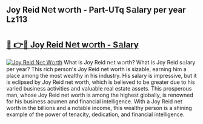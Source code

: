 ## Joy Reid N𝚎t w𝚘rth - Part-UTq S𝚊lary per year Lz113

# <h2><a href="http://gc2wa9.nevu.top/?p=Joy+Reid">🔗 👉🔴 Joy Reid N𝚎t w𝚘rth - S𝚊lary</a></h2>

[![Joy Reid N𝚎t W𝚘rth](https://i.imgur.com/Oavwk0R.jpeg)](http://gc2wa9.nevu.top/?p=Joy+Reid)
What is Joy Reid n𝚎t w𝚘rth? What is Joy Reid s𝚊lary per year?
This rich person's Joy Reid net worth is sizable, earning him a place among the most wealthy in his industry. His salary is impressive, but it is eclipsed by Joy Reid net worth, which is believed to be greater due to his varied business activities and valuable real estate assets. This prosperous man, whose Joy Reid net worth is among the highest globally, is renowned for his business acumen and financial intelligence. With a Joy Reid net worth in the billions and a notable income, this wealthy person is a shining example of the power of tenacity, dedication, and financial intelligence.
